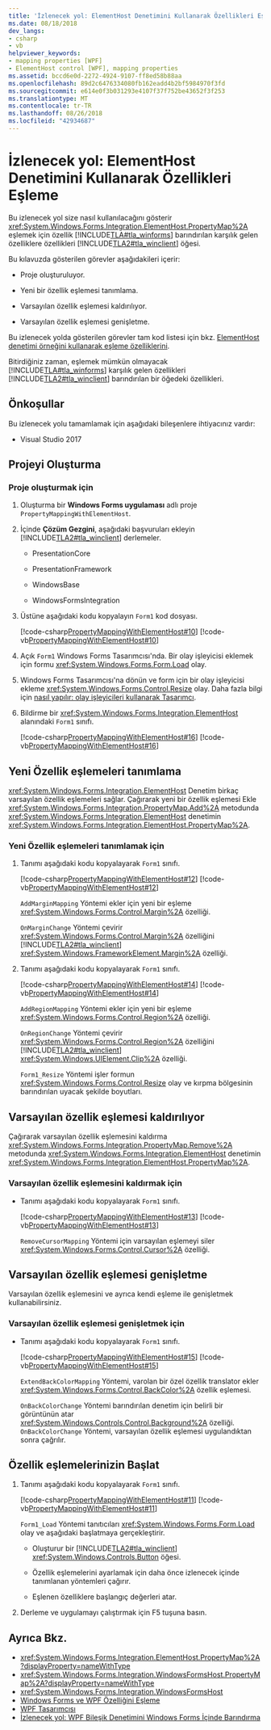 ```yaml
---
title: 'İzlenecek yol: ElementHost Denetimini Kullanarak Özellikleri Eşleme'
ms.date: 08/18/2018
dev_langs:
- csharp
- vb
helpviewer_keywords:
- mapping properties [WPF]
- ElementHost control [WPF], mapping properties
ms.assetid: bccd6e0d-2272-4924-9107-ff8ed58b88aa
ms.openlocfilehash: 89d2c6476334080fb162eadd4b2bf5984970f3fd
ms.sourcegitcommit: e614e0f3b031293e4107f37f752be43652f3f253
ms.translationtype: MT
ms.contentlocale: tr-TR
ms.lasthandoff: 08/26/2018
ms.locfileid: "42934687"
---
```

# <a name="walkthrough-mapping-properties-using-the-elementhost-control"></a>İzlenecek yol: ElementHost Denetimini Kullanarak Özellikleri Eşleme

Bu izlenecek yol size nasıl kullanılacağını gösterir <xref:System.Windows.Forms.Integration.ElementHost.PropertyMap%2A> eşlemek için özellik [!INCLUDE[TLA#tla_winforms](../../../../includes/tlasharptla-winforms-md.md)] barındırılan karşılık gelen özelliklere özellikleri [!INCLUDE[TLA2#tla_winclient](../../../../includes/tla2sharptla-winclient-md.md)] öğesi.

Bu kılavuzda gösterilen görevler aşağıdakileri içerir:

-   Proje oluşturuluyor.

-   Yeni bir özellik eşlemesi tanımlama.

-   Varsayılan özellik eşlemesi kaldırılıyor.

-   Varsayılan özellik eşlemesi genişletme.

Bu izlenecek yolda gösterilen görevler tam kod listesi için bkz. [ElementHost denetimi örneğini kullanarak eşleme özelliklerini](http://go.microsoft.com/fwlink/?LinkID=160018).

Bitirdiğiniz zaman, eşlemek mümkün olmayacak [!INCLUDE[TLA#tla_winforms](../../../../includes/tlasharptla-winforms-md.md)] karşılık gelen özellikleri [!INCLUDE[TLA2#tla_winclient](../../../../includes/tla2sharptla-winclient-md.md)] barındırılan bir öğedeki özellikleri.

## <a name="prerequisites"></a>Önkoşullar

Bu izlenecek yolu tamamlamak için aşağıdaki bileşenlere ihtiyacınız vardır:

-   Visual Studio 2017

## <a name="creating-the-project"></a>Projeyi Oluşturma

### <a name="to-create-the-project"></a>Proje oluşturmak için

1.  Oluşturma bir **Windows Forms uygulaması** adlı proje `PropertyMappingWithElementHost`.

2.  İçinde **Çözüm Gezgini**, aşağıdaki başvuruları ekleyin [!INCLUDE[TLA2#tla_winclient](../../../../includes/tla2sharptla-winclient-md.md)] derlemeler.

    -   PresentationCore

    -   PresentationFramework

    -   WindowsBase

    -   WindowsFormsIntegration

3.  Üstüne aşağıdaki kodu kopyalayın `Form1` kod dosyası.

     [!code-csharp[PropertyMappingWithElementHost#10](../../../../samples/snippets/csharp/VS_Snippets_Wpf/PropertyMappingWithElementHost/CSharp/PropertyMappingWithElementHost/Form1.cs#10)]
     [!code-vb[PropertyMappingWithElementHost#10](../../../../samples/snippets/visualbasic/VS_Snippets_Wpf/PropertyMappingWithElementHost/VisualBasic/PropertyMappingWithElementHost/Form1.vb#10)]

4.  Açık `Form1` Windows Forms Tasarımcısı'nda. Bir olay işleyicisi eklemek için formu <xref:System.Windows.Forms.Form.Load> olay.

5.  Windows Forms Tasarımcısı'na dönün ve form için bir olay işleyicisi ekleme <xref:System.Windows.Forms.Control.Resize> olay. Daha fazla bilgi için [nasıl yapılır: olay işleyicileri kullanarak Tasarımcı](http://msdn.microsoft.com/library/8461e9b8-14e8-406f-936e-3726732b23d2).

6.  Bildirme bir <xref:System.Windows.Forms.Integration.ElementHost> alanındaki `Form1` sınıfı.

     [!code-csharp[PropertyMappingWithElementHost#16](../../../../samples/snippets/csharp/VS_Snippets_Wpf/PropertyMappingWithElementHost/CSharp/PropertyMappingWithElementHost/Form1.cs#16)]
     [!code-vb[PropertyMappingWithElementHost#16](../../../../samples/snippets/visualbasic/VS_Snippets_Wpf/PropertyMappingWithElementHost/VisualBasic/PropertyMappingWithElementHost/Form1.vb#16)]

## <a name="defining-new-property-mappings"></a>Yeni Özellik eşlemeleri tanımlama

<xref:System.Windows.Forms.Integration.ElementHost> Denetim birkaç varsayılan özellik eşlemeleri sağlar. Çağırarak yeni bir özellik eşlemesi Ekle <xref:System.Windows.Forms.Integration.PropertyMap.Add%2A> metodunda <xref:System.Windows.Forms.Integration.ElementHost> denetimin <xref:System.Windows.Forms.Integration.ElementHost.PropertyMap%2A>.

### <a name="to-define-new-property-mappings"></a>Yeni Özellik eşlemeleri tanımlamak için

1.  Tanımı aşağıdaki kodu kopyalayarak `Form1` sınıfı.

     [!code-csharp[PropertyMappingWithElementHost#12](../../../../samples/snippets/csharp/VS_Snippets_Wpf/PropertyMappingWithElementHost/CSharp/PropertyMappingWithElementHost/Form1.cs#12)]
     [!code-vb[PropertyMappingWithElementHost#12](../../../../samples/snippets/visualbasic/VS_Snippets_Wpf/PropertyMappingWithElementHost/VisualBasic/PropertyMappingWithElementHost/Form1.vb#12)]

     `AddMarginMapping` Yöntemi ekler için yeni bir eşleme <xref:System.Windows.Forms.Control.Margin%2A> özelliği.

     `OnMarginChange` Yöntemi çevirir <xref:System.Windows.Forms.Control.Margin%2A> özelliğini [!INCLUDE[TLA2#tla_winclient](../../../../includes/tla2sharptla-winclient-md.md)] <xref:System.Windows.FrameworkElement.Margin%2A> özelliği.

2.  Tanımı aşağıdaki kodu kopyalayarak `Form1` sınıfı.

     [!code-csharp[PropertyMappingWithElementHost#14](../../../../samples/snippets/csharp/VS_Snippets_Wpf/PropertyMappingWithElementHost/CSharp/PropertyMappingWithElementHost/Form1.cs#14)]
     [!code-vb[PropertyMappingWithElementHost#14](../../../../samples/snippets/visualbasic/VS_Snippets_Wpf/PropertyMappingWithElementHost/VisualBasic/PropertyMappingWithElementHost/Form1.vb#14)]

     `AddRegionMapping` Yöntemi ekler için yeni bir eşleme <xref:System.Windows.Forms.Control.Region%2A> özelliği.

     `OnRegionChange` Yöntemi çevirir <xref:System.Windows.Forms.Control.Region%2A> özelliğini [!INCLUDE[TLA2#tla_winclient](../../../../includes/tla2sharptla-winclient-md.md)] <xref:System.Windows.UIElement.Clip%2A> özelliği.

     `Form1_Resize` Yöntemi işler formun <xref:System.Windows.Forms.Control.Resize> olay ve kırpma bölgesinin barındırılan uyacak şekilde boyutları.

## <a name="removing-a-default-property-mapping"></a>Varsayılan özellik eşlemesi kaldırılıyor

Çağırarak varsayılan özellik eşlemesini kaldırma <xref:System.Windows.Forms.Integration.PropertyMap.Remove%2A> metodunda <xref:System.Windows.Forms.Integration.ElementHost> denetimin <xref:System.Windows.Forms.Integration.ElementHost.PropertyMap%2A>.

### <a name="to-remove-a-default-property-mapping"></a>Varsayılan özellik eşlemesini kaldırmak için

-   Tanımı aşağıdaki kodu kopyalayarak `Form1` sınıfı.

     [!code-csharp[PropertyMappingWithElementHost#13](../../../../samples/snippets/csharp/VS_Snippets_Wpf/PropertyMappingWithElementHost/CSharp/PropertyMappingWithElementHost/Form1.cs#13)]
     [!code-vb[PropertyMappingWithElementHost#13](../../../../samples/snippets/visualbasic/VS_Snippets_Wpf/PropertyMappingWithElementHost/VisualBasic/PropertyMappingWithElementHost/Form1.vb#13)]

     `RemoveCursorMapping` Yöntemi için varsayılan eşlemeyi siler <xref:System.Windows.Forms.Control.Cursor%2A> özelliği.

## <a name="extending-a-default-property-mapping"></a>Varsayılan özellik eşlemesi genişletme

Varsayılan özellik eşlemesini ve ayrıca kendi eşleme ile genişletmek kullanabilirsiniz.

### <a name="to-extend-a-default-property-mapping"></a>Varsayılan özellik eşlemesi genişletmek için

-   Tanımı aşağıdaki kodu kopyalayarak `Form1` sınıfı.

     [!code-csharp[PropertyMappingWithElementHost#15](../../../../samples/snippets/csharp/VS_Snippets_Wpf/PropertyMappingWithElementHost/CSharp/PropertyMappingWithElementHost/Form1.cs#15)]
     [!code-vb[PropertyMappingWithElementHost#15](../../../../samples/snippets/visualbasic/VS_Snippets_Wpf/PropertyMappingWithElementHost/VisualBasic/PropertyMappingWithElementHost/Form1.vb#15)]

     `ExtendBackColorMapping` Yöntemi, varolan bir özel özellik translator ekler <xref:System.Windows.Forms.Control.BackColor%2A> özellik eşlemesi.

     `OnBackColorChange` Yöntemi barındırılan denetim için belirli bir görüntünün atar <xref:System.Windows.Controls.Control.Background%2A> özelliği. `OnBackColorChange` Yöntemi, varsayılan özellik eşlemesi uygulandıktan sonra çağrılır.

## <a name="initialize-your-property-mappings"></a>Özellik eşlemelerinizin Başlat

1.  Tanımı aşağıdaki kodu kopyalayarak `Form1` sınıfı.

     [!code-csharp[PropertyMappingWithElementHost#11](../../../../samples/snippets/csharp/VS_Snippets_Wpf/PropertyMappingWithElementHost/CSharp/PropertyMappingWithElementHost/Form1.cs#11)]
     [!code-vb[PropertyMappingWithElementHost#11](../../../../samples/snippets/visualbasic/VS_Snippets_Wpf/PropertyMappingWithElementHost/VisualBasic/PropertyMappingWithElementHost/Form1.vb#11)]

     `Form1_Load` Yöntemi tanıtıcıları <xref:System.Windows.Forms.Form.Load> olay ve aşağıdaki başlatmaya gerçekleştirir.

    -   Oluşturur bir [!INCLUDE[TLA2#tla_winclient](../../../../includes/tla2sharptla-winclient-md.md)] <xref:System.Windows.Controls.Button> öğesi.

    -   Özellik eşlemelerini ayarlamak için daha önce izlenecek içinde tanımlanan yöntemleri çağırır.

    -   Eşlenen özelliklere başlangıç değerleri atar.

2.  Derleme ve uygulamayı çalıştırmak için F5 tuşuna basın.

## <a name="see-also"></a>Ayrıca Bkz.

- <xref:System.Windows.Forms.Integration.ElementHost.PropertyMap%2A?displayProperty=nameWithType>
- <xref:System.Windows.Forms.Integration.WindowsFormsHost.PropertyMap%2A?displayProperty=nameWithType>
- <xref:System.Windows.Forms.Integration.WindowsFormsHost>
- [Windows Forms ve WPF Özelliğini Eşleme](../../../../docs/framework/wpf/advanced/windows-forms-and-wpf-property-mapping.md)
- [WPF Tasarımcısı](http://msdn.microsoft.com/library/c6c65214-8411-4e16-b254-163ed4099c26)
- [İzlenecek yol: WPF Bileşik Denetimini Windows Forms İçinde Barındırma](../../../../docs/framework/wpf/advanced/walkthrough-hosting-a-wpf-composite-control-in-windows-forms.md)